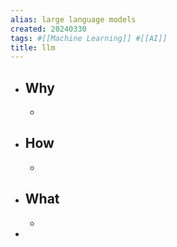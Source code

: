 ```yaml
---
alias: large language models
created: 20240330
tags: #[[Machine Learning]] #[[AI]]
title: llm
---
```


- ## Why
  -
- ## How
  -
- ## What
  -
-